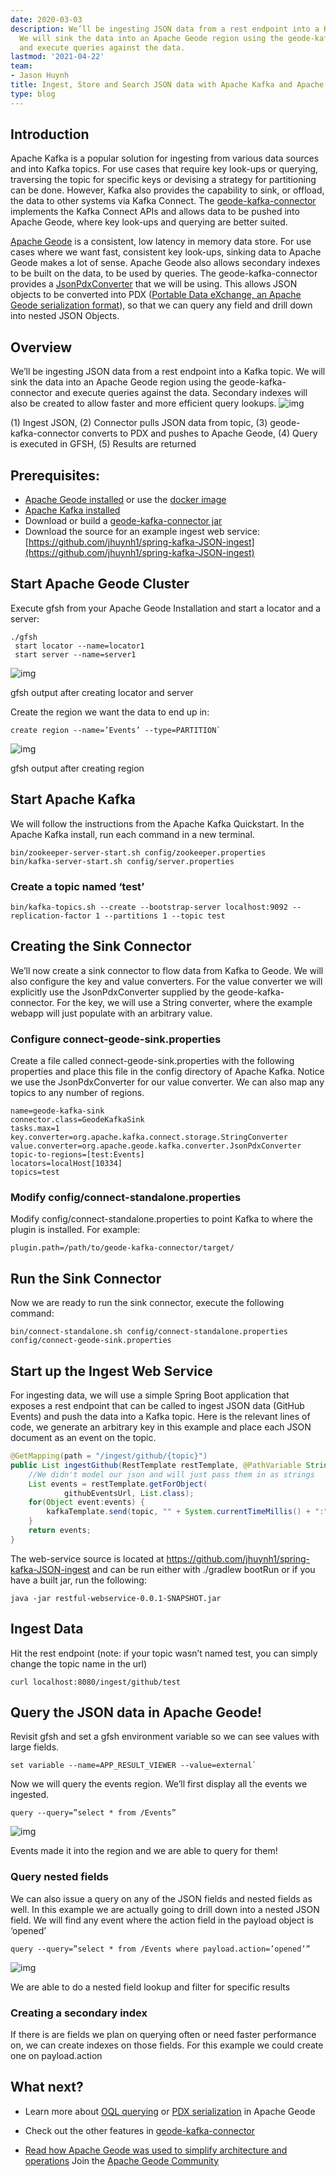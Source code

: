 ```yaml
---
date: 2020-03-03
description: We’ll be ingesting JSON data from a rest endpoint into a Kafka topic.
  We will sink the data into an Apache Geode region using the geode-kafka-connector
  and execute queries against the data.
lastmod: '2021-04-22'
team:
- Jason Huynh
title: Ingest, Store and Search JSON data with Apache Kafka and Apache Geode
type: blog
---
```


## Introduction
Apache Kafka is a popular solution for ingesting from various data sources and into Kafka topics. For use cases that require key look-ups or querying, traversing the topic for specific keys or devising a strategy for partitioning can be done. However, Kafka also provides the capability to sink, or offload, the data to other systems via Kafka Connect. The [geode-kafka-connector](https://github.com/apache/geode-kafka-connector) implements the Kafka Connect APIs and allows data to be pushed into Apache Geode, where key look-ups and querying are better suited.

[Apache Geode](https://geode.apache.org/) is a consistent, low latency in memory data store. For use cases where we want fast, consistent key look-ups, sinking data to Apache Geode makes a lot of sense. Apache Geode also allows secondary indexes to be built on the data, to be used by queries. The geode-kafka-connector provides a [JsonPdxConverter](https://github.com/apache/geode-kafka-connector/blob/d6651f1ed78c09a533f478ded239a52cd2ffaca3/src/main/java/org/apache/geode/kafka/converter/JsonPdxConverter.java#L27) that we will be using. This allows JSON objects to be converted into PDX ([Portable Data eXchange, an Apache Geode serialization format](https://geode.apache.org/docs/guide/111/developing/data_serialization/gemfire_pdx_serialization.html)), so that we can query any field and drill down into nested JSON Objects.


## Overview
We’ll be ingesting JSON data from a rest endpoint into a Kafka topic. We will sink the data into an Apache Geode region using the geode-kafka-connector and execute queries against the data. Secondary indexes will also be created to allow faster and more efficient query lookups.
![img](images/geode-kafka.png#diagram)

(1) Ingest JSON, (2) Connector pulls JSON data from topic, (3) geode-kafka-connector converts to PDX and pushes to Apache Geode, (4) Query is executed in GFSH, (5) Results are returned


## Prerequisites:
* [Apache Geode installed](https://geode.apache.org/releases/) or use the [docker image](https://hub.docker.com/r/apachegeode/geode/)
* [Apache Kafka installed](https://kafka.apache.org/downloads)
* Download or build a [geode-kafka-connector jar](https://github.com/apache/geode-kafka-connector)
* Download the source for an example ingest web service: [https://github.com/jhuynh1/spring-kafka-JSON-ingest](https://github.com/jhuynh1/spring-kafka-JSON-ingest)


## Start Apache Geode Cluster
Execute gfsh from your Apache Geode Installation and start a locator and a server:
```
./gfsh 
 start locator --name=locator1
 start server --name=server1
```

![img](images/geode-kafka-gfsh.png)

gfsh output after creating locator and server


Create the region we want the data to end up in:

```
create region --name=’Events’ --type=PARTITION`
```

![img](images/geode-kafka-gfsh-createregion.png)

gfsh output after creating region

## Start Apache Kafka
We will follow the instructions from the Apache Kafka Quickstart. In the Apache Kafka install, run each command in a new terminal.

```
bin/zookeeper-server-start.sh config/zookeeper.properties
bin/kafka-server-start.sh config/server.properties
```

### Create a topic named ‘test’

```
bin/kafka-topics.sh --create --bootstrap-server localhost:9092 --replication-factor 1 --partitions 1 --topic test
```

## Creating the Sink Connector
We’ll now create a sink connector to flow data from Kafka to Geode. We will also configure the key and value converters. For the value converter we will explicitly use the JsonPdxConverter supplied by the geode-kafka-connector. For the key, we will use a String converter, where the example webapp will just populate with an arbitrary value.

### Configure connect-geode-sink.properties
Create a file called connect-geode-sink.properties with the following properties and place this file in the config directory of Apache Kafka. Notice we use the JsonPdxConverter for our value converter. We can also map any topics to any number of regions.

```
name=geode-kafka-sink
connector.class=GeodeKafkaSink
tasks.max=1
key.converter=org.apache.kafka.connect.storage.StringConverter
value.converter=org.apache.geode.kafka.converter.JsonPdxConverter
topic-to-regions=[test:Events]
locators=localHost[10334]
topics=test
```

### Modify config/connect-standalone.properties
Modify config/connect-standalone.properties to point Kafka to where the plugin is installed. For example:

```
plugin.path=/path/to/geode-kafka-connector/target/
```

## Run the Sink Connector
Now we are ready to run the sink connector, execute the following command:

```
bin/connect-standalone.sh config/connect-standalone.properties config/connect-geode-sink.properties
```

## Start up the Ingest Web Service
For ingesting data, we will use a simple Spring Boot application that exposes a rest endpoint that can be called to ingest JSON data (GitHub Events) and push the data into a Kafka topic.
Here is the relevant lines of code, we generate an arbitrary key in this example and place each JSON document as an event on the topic.

```java
@GetMapping(path = "/ingest/github/{topic}")
public List ingestGithub(RestTemplate restTemplate, @PathVariable String topic) {
    //We didn't model our json and will just pass them in as strings
    List events = restTemplate.getForObject(
            githubEventsUrl, List.class);
    for(Object event:events) {
        kafkaTemplate.send(topic, "" + System.currentTimeMillis() + ":" + event.hashCode(), event);
    }
    return events;
}
```
The web-service source is located at https://github.com/jhuynh1/spring-kafka-JSON-ingest and can be run either with ./gradlew bootRun or if you have a built jar, run the following:

```
java -jar restful-webservice-0.0.1-SNAPSHOT.jar
```

## Ingest Data
Hit the rest endpoint (note: if your topic wasn’t named test, you can simply change the topic name in the url)

```
curl localhost:8080/ingest/github/test
```

## Query the JSON data in Apache Geode!
Revisit gfsh and set a gfsh environment variable so we can see values with large fields.

```
set variable --name=APP_RESULT_VIEWER --value=external`
```

Now we will query the events region. We’ll first display all the events we ingested.

```
query --query=”select * from /Events”
```

![img](images/geode-kafka-region-events.png)

Events made it into the region and we are able to query for them!

### Query nested fields
We can also issue a query on any of the JSON fields and nested fields as well. In this example we are actually going to drill down into a nested JSON field. We will find any event where the action field in the payload object is ‘opened’

```
query --query=”select * from /Events where payload.action=’opened’”
```

![img](images/geode-kafka-field-lookup.png)

We are able to do a nested field lookup and filter for specific results

### Creating a secondary index
If there is are fields we plan on querying often or need faster performance on, we can create indexes on those fields. For this example we could create one on payload.action

## What next?
- Learn more about [OQL querying](https://geode.apache.org/docs/guide/111/developing/querying_basics/query_basics.html) or [PDX serialization](https://geode.apache.org/docs/guide/15/developing/data_serialization/gemfire_pdx_serialization.html) in Apache Geode

- Check out the other features in [geode-kafka-connector](https://github.com/apache/geode-kafka-connector)

- [Read how Apache Geode was used to simplify architecture and operations](https://www.pymma.com/index.php/blogs/data-analytic-apache-geode-a-successful-alternative-to-kafka-spark-and-storm)
Join the [Apache Geode Community](https://geode.apache.org/community/)